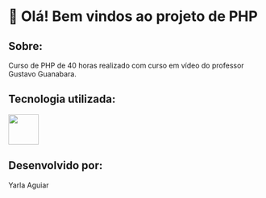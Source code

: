 ## <h1> 👋 Olá! Bem vindos ao projeto de PHP</h1>

<h2>Sobre:</h2>
<p>Curso de PHP de 40 horas realizado com curso em vídeo do professor Gustavo Guanabara.</p>

## Tecnologia utilizada:

 <img loading="lazy" src="https://cdn.jsdelivr.net/gh/devicons/devicon@latest/icons/php/php-original.svg" width="60" height="60"/>

 ## Desenvolvido por:
<p>Yarla Aguiar</p>
